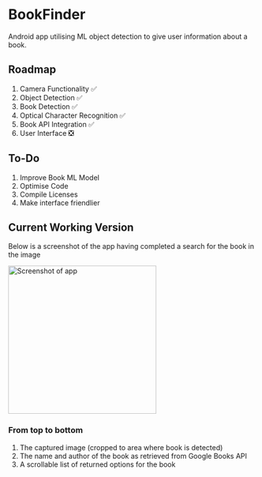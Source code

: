 # BookFinder
Android app utilising ML object detection to give user information about a book.

## Roadmap
1. Camera Functionality ✅
2. Object Detection ✅
3. Book Detection ✅
4. Optical Character Recognition ✅
5. Book API Integration ✅
6. User Interface ❎

## To-Do
1. Improve Book ML Model
2. Optimise Code
3. Compile Licenses
4. Make interface friendlier

## Current Working Version
Below is a screenshot of the app having completed a search for the book in the image

<img src="https://j055y.net/Images/bookfinder_screenshot.jpg" alt="Screenshot of app" width="300"/>

### From top to bottom
1. The captured image (cropped to area where book is detected)
2. The name and author of the book as retrieved from Google Books API
3. A scrollable list of returned options for the book
